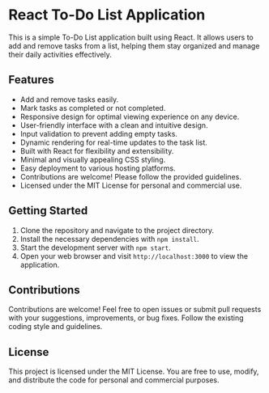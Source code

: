 # React To-Do List Application

This is a simple To-Do List application built using React. It allows users to add and remove tasks from a list, helping them stay organized and manage their daily activities effectively.

## Features

- Add and remove tasks easily.
- Mark tasks as completed or not completed.
- Responsive design for optimal viewing experience on any device.
- User-friendly interface with a clean and intuitive design.
- Input validation to prevent adding empty tasks.
- Dynamic rendering for real-time updates to the task list.
- Built with React for flexibility and extensibility.
- Minimal and visually appealing CSS styling.
- Easy deployment to various hosting platforms.
- Contributions are welcome! Please follow the provided guidelines.
- Licensed under the MIT License for personal and commercial use.

## Getting Started

1. Clone the repository and navigate to the project directory.
2. Install the necessary dependencies with `npm install`.
3. Start the development server with `npm start`.
4. Open your web browser and visit `http://localhost:3000` to view the application.

## Contributions

Contributions are welcome! Feel free to open issues or submit pull requests with your suggestions, improvements, or bug fixes. Follow the existing coding style and guidelines.

## License

This project is licensed under the MIT License. You are free to use, modify, and distribute the code for personal and commercial purposes.

